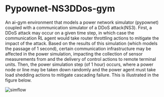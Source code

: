 # Pypownet-NS3DDos-gym
An ai-gym environment that models a power network simulator (pypownet) coupled with a communication simulator of a DDoS attack(NS3). First, a DDoS attack may occur on a given time step, in which case the communication RL agent would take router throttling actions to mitigate the impact of the attack. Based on the results of this simulation (which models the passage of 1 second), certain communication infrastructure may be affected in the power simulation, impacting the collection of sensor measurements from and the delivery of control actions to remote terminal units. Then, the power simulation step (of 1 hour) occurs, where a power node or line may be taken down randomly and the power agent must take load shedding actions to mitigate cascading failure. This is illustrated in the figure below.

![simflow](https://user-images.githubusercontent.com/31262427/123902536-011e6880-d93b-11eb-960f-d222ed3b2e65.png)
